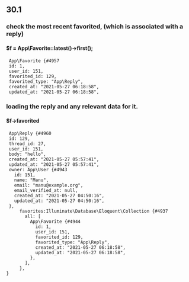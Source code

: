 ## 30.1 
### check the most recent favorited, (which is associated with a reply) 
####    $f = App\Favorite::latest()->first();

     App\Favorite {#4957
     id: 1,
     user_id: 151,
     favorited_id: 129,
     favorited_type: "App\Reply",
     created_at: "2021-05-27 06:18:58",
     updated_at: "2021-05-27 06:18:58",

### loading the reply and any relevant data for it. 
####    $f->favorited

     App\Reply {#4960
     id: 129,
     thread_id: 27,
     user_id: 151,
     body: "hello",
     created_at: "2021-05-27 05:57:41",
     updated_at: "2021-05-27 05:57:41",
     owner: App\User {#4943
       id: 151,
       name: "Manu",
       email: "manu@example.org",
       email_verified_at: null,
       created_at: "2021-05-27 04:50:16",
       updated_at: "2021-05-27 04:50:16",
     },
         favorites:Illuminate\Database\Eloquent\Collection {#4937
           all: [
             App\Favorite {#4944
               id: 1,
               user_id: 151,
               favorited_id: 129,
               favorited_type: "App\Reply",
               created_at: "2021-05-27 06:18:58",
               updated_at: "2021-05-27 06:18:58",
             },
           ],
         },
    }   


